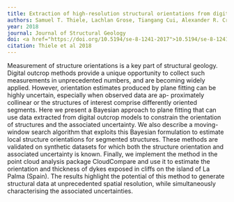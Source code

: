 ```yaml
---
title: Extraction of high-resolution structural orientations from digital data A Bayesian approach
authors: Samuel T. Thiele, Lachlan Grose, Tiangang Cui, Alexander R. Cruden, Steven Micklethwaite
year: 2018
journal: Journal of Structural Geology
doi: <a href="https://doi.org/10.5194/se-8-1241-2017">10.5194/se-8-1241-2017</a>
citation: Thiele et al 2018
---
```

Measurement of structure orientations is a key part of structural geology. Digital outcrop methods provide a unique opportunity to collect such measurements in unprecedented numbers, and are becoming widely applied. However, orientation estimates produced by plane fitting can be highly uncertain, especially when observed data are ap- proximately collinear or the structures of interest comprise differently oriented segments. Here we present a Bayesian approach to plane fitting that can use data extracted from digital outcrop models to constrain the orientation of structures and the associated uncertainty. We also describe a moving-window search algorithm that exploits this Bayesian formulation to estimate local structure orientations for segmented structures. These methods are validated on synthetic datasets for which both the structure orientation and associated uncertainty is known. Finally, we implement the method in the point cloud analysis package CloudCompare and use it to estimate the orientation and thickness of dykes exposed in cliffs on the island of La Palma (Spain). The results highlight the potential of this method to generate structural data at unprecedented spatial resolution, while simultaneously characterising the associated uncertainties.